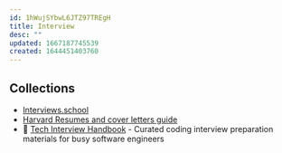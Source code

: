```yaml
---
id: 1hWujSYbwL6JTZ97TREgH
title: Interview
desc: ""
updated: 1667187745539
created: 1644451403760
---
```


## Collections

- [Interviews.school](https://interviews.school/)
- [Harvard Resumes and cover letters guide](https://hwpi.harvard.edu/files/ocs/files/hes-resume-cover-letter-guide.pdf)
- 💯 [Tech Interview Handbook](https://github.com/yangshun/tech-interview-handbook) - Curated coding interview preparation materials for busy software engineers
